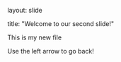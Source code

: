 layout: slide

title: "Welcome to our second slide!"

This is my new file
	

Use the left arrow to go back!
